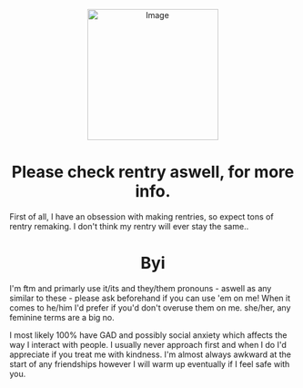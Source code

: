 <p align="center">
<img src="https://files.catbox.moe/fijbd8.jpg" alt="Image" width="230" height="230">

<h1 align="center">Please check rentry aswell, for more info. </h1>

First of all, I have an obsession with making rentries, so expect tons of rentry remaking. I don't think my rentry will ever stay the same.. 


 <h1 align="center">Byi</h1>

I'm ftm and primarly use it/its and they/them pronouns - aswell as any similar to these - please ask beforehand if you can use 'em on me! When it comes to he/him I'd prefer if you'd don't overuse them on me. she/her, any feminine terms are a big no.


I most likely 100% have GAD and possibly social anxiety which affects the way I interact with people. I usually never approach first and when I do I'd appreciate if you treat me with kindness. I'm almost always awkward at the start of any friendships however I will warm up eventually if I feel safe with you. 